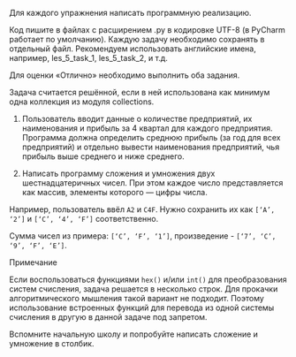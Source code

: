 Для каждого упражнения написать программную реализацию.

Код пишите в файлах с расширением .py в кодировке UTF-8 (в PyCharm работает по умолчанию). Каждую задачу необходимо сохранять в отдельный файл. Рекомендуем использовать английские имена, например, les_5_task_1, les_5_task_2, и т.д.

Для оценки «Отлично» необходимо выполнить оба задания.

Задача считается решённой, если в ней использована как минимум одна коллекция из модуля collections.

1. Пользователь вводит данные о количестве предприятий, их наименования и прибыль за 4 квартал для каждого предприятия. Программа должна определить среднюю прибыль (за год для всех предприятий) и отдельно вывести наименования предприятий, чья прибыль выше среднего и ниже среднего.

2. Написать программу сложения и умножения двух шестнадцатеричных чисел. При этом каждое число представляется как массив, элементы которого — цифры числа.

Например, пользователь ввёл `A2` и `C4F`. Нужно сохранить их как `[‘A’, ‘2’]` и `[‘C’, ‘4’, ‘F’]` соответственно.

Сумма чисел из примера: `[‘C’, ‘F’, ‘1’]`, произведение - `[‘7’, ‘C’, ‘9’, ‘F’, ‘E’]`.

Примечание

Если воспользоваться функциями `hex()` и/или `int()` для преобразования систем счисления, задача решается в несколько строк. Для прокачки алгоритмического мышления такой вариант не подходит. Поэтому использование встроенных функций для перевода из одной системы счисления в другую в данной задаче под запретом.

Вспомните начальную школу и попробуйте написать сложение и умножение в столбик.